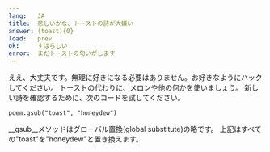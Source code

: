 ```yaml
---
lang:   JA
title:  悲しいかな、トーストの詩が大嫌い
answer: (toast){0}
load:   prev
ok:     すばらしい
error:  まだトーストの匂いがします
---
```


ええ、大丈夫です。無理に好きになる必要はありません。お好きなようにハックしてください。
トーストの代わりに、メロンや他の何かを使いましょう。
新しい詩を確認するために、次のコードを試してください。

    poem.gsub("toast", "honeydew")

__gsub__メソッドはグローバル置換(global substitute)の略です。
上記はすべての"toast"を"honeydew"と置き換えます。
